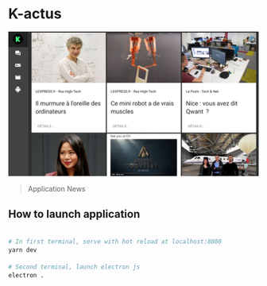# K-actus

![Alt text](/src/assets/screenshot_k-actus.png)

> Application News

## How to launch application

```bash

# In first terminal, serve with hot reload at localhost:8080
yarn dev

# Second terminal, launch electron js
electron .


```
